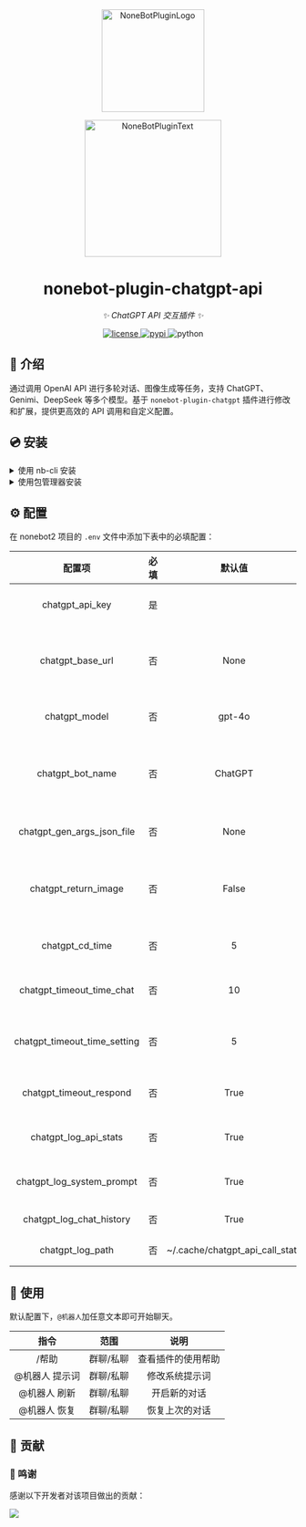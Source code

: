 <div align="center">
  <a href="https://v2.nonebot.dev/store"><img src="https://github.com/A-kirami/nonebot-plugin-template/blob/resources/nbp_logo.png" width="180" height="180" alt="NoneBotPluginLogo"></a>
  <br>
  <p><img src="https://github.com/A-kirami/nonebot-plugin-template/blob/resources/NoneBotPlugin.svg" width="240" alt="NoneBotPluginText"></p>
</div>

<div align="center">

# nonebot-plugin-chatgpt-api

_✨ ChatGPT API 交互插件 ✨_

<a href="./LICENSE">
    <img src="https://img.shields.io/github/license/SanJerry007/nonebot-plugin-chatgpt-api.svg" alt="license">
</a>
<a href="https://pypi.python.org/pypi/nonebot-plugin-chatgpt-api">
    <img src="https://img.shields.io/pypi/v/nonebot-plugin-chatgpt-api.svg" alt="pypi">
</a>
<img src="https://img.shields.io/badge/python-3.8+-blue.svg" alt="python">

</div>

## 📖 介绍

通过调用 OpenAI API 进行多轮对话、图像生成等任务，支持 ChatGPT、Genimi、DeepSeek 等多个模型。基于 `nonebot-plugin-chatgpt` 插件进行修改和扩展，提供更高效的 API 调用和自定义配置。

## 💿 安装

<details>
<summary>使用 nb-cli 安装</summary>
在 nonebot2 项目的根目录下打开命令行，输入以下指令即可安装：

    nb plugin install nonebot-plugin-chatgpt-api

</details>

<details>
<summary>使用包管理器安装</summary>
在 nonebot2 项目的插件目录下，打开命令行，根据你使用的包管理器，输入相应的安装命令：

<details>
<summary>pip</summary>

    pip install nonebot-plugin-chatgpt-api

</details>
<details>
<summary>pdm</summary>

    pdm add nonebot-plugin-chatgpt-api

</details>
<details>
<summary>poetry</summary>

    poetry add nonebot-plugin-chatgpt-api

</details>
<details>
<summary>conda</summary>

    conda install nonebot-plugin-chatgpt-api

</details>

打开 nonebot2 项目的 `bot.py` 文件，在其中写入：

    nonebot.load_plugin('nonebot_plugin_chatgpt_api')

</details>

## ⚙️ 配置

在 nonebot2 项目的 `.env` 文件中添加下表中的必填配置：

|             配置项              | 必填 |               默认值               |              说明               |
|:----------------------------:|:--:|:-------------------------------:|:-----------------------------:|
|       chatgpt_api_key        | 是  |                                 |      OpenAI API 的 API 密钥      |
|       chatgpt_base_url       | 否  |              None               | OpenAI API 基础 URL（如果需要配置反向代理） |
|        chatgpt_model         | 否  |             gpt-4o              |        使用的 ChatGPT 模型         |
|       chatgpt_bot_name       | 否  |             ChatGPT             |      机器人的名称，在一些特定的回复中会用到      |
|  chatgpt_gen_args_json_file  | 否  |              None               |        生成参数的 JSON 文件路径        |
|     chatgpt_return_image     | 否  |              False              |    是否将回复以 markdown 格式渲染为图片    |
|       chatgpt_cd_time        | 否  |                5                |         聊天对话的冷却时间（秒）          |
|  chatgpt_timeout_time_chat   | 否  |               10                |          聊天的超时时间（分钟）          |
| chatgpt_timeout_time_setting | 否  |                5                |       与设置相关的命令的超时时间（分钟）       |
|   chatgpt_timeout_respond    | 否  |              True               |           超时后是否自动回复           |
|    chatgpt_log_api_stats     | 否  |              True               |        是否保存 API 调用统计信息        |
|  chatgpt_log_system_prompt   | 否  |              True               |          是否保存系统提示词历史          |
|   chatgpt_log_chat_history   | 否  |              True               |           是否保存对话历史            |
|       chatgpt_log_path       | 否  | ~/.cache/chatgpt_api_call_stats |            日志保存路径             |

## 🎉 使用

默认配置下，`@机器人`加任意文本即可开始聊天。

|    指令    |  范围   |    说明     |
|:--------:|:-----:|:---------:|
|   /帮助    | 群聊/私聊 | 查看插件的使用帮助 |
| @机器人 提示词 | 群聊/私聊 |  修改系统提示词  |
| @机器人 刷新  | 群聊/私聊 |  开启新的对话   |
| @机器人 恢复  | 群聊/私聊 |  恢复上次的对话  |

## 🤝 贡献

### 🎉 鸣谢

感谢以下开发者对该项目做出的贡献：

<a href="https://github.com/SanJerry007/nonebot-plugin-chatgpt-api/graphs/contributors"> 
<img src="https://contrib.rocks/image?repo=SanJerry007/nonebot-plugin-chatgpt-api" /> 
</a>
